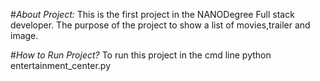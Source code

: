 #*About Project:*
This is the first project in the NANODegree Full stack developer.
The purpose of the project to show a list of movies,trailer and image.

#*How to Run Project?*
To run this project in the cmd line python entertainment_center.py

